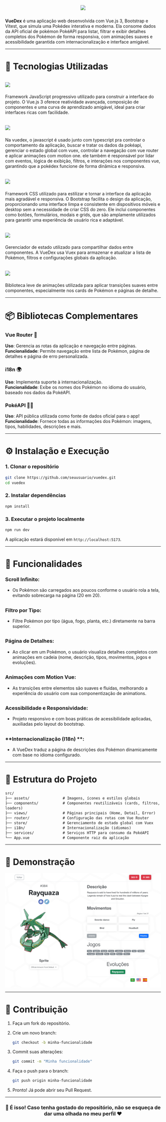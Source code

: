 <h1 align="center">
  <img src="https://readme-typing-svg.herokuapp.com?font=Fira+Code&weight=700&size=40&pause=1000&color=FAFAFA&center=true&vCenter=true&width=435&lines=%F0%9F%8E%AE+VueDex" />
</h1>

**VueDex** é uma aplicação web desenvolvida com Vue.js 3, Bootstrap e Vitest, que simula uma Pokédex interativa e moderna. Ela consome dados da API oficial de pokémon PokéAPI para listar, filtrar e exibir detalhes completos dos Pokémon de forma responsiva, com animações suaves e acessibilidade garantida com internacionalização e interface amigável.

---

# 🚀 Tecnologias Utilizadas

## <img src="https://img.shields.io/badge/Vue.js-35495E?style=for-the-badge&logo=vue.js&logoColor=4FC08D" height="45" />

Framework JavaScript progressivo utilizado para construir a interface do projeto. O Vue.js 3 oferece reatividade avançada, composição de componentes e uma curva de aprendizado amigável, ideal para criar interfaces ricas com facilidade.

## <img src="https://img.shields.io/badge/JavaScript-F7DF1E.svg?style=for-the-badge&logo=JavaScript&logoColor=black" height="45" />

Na vuedex, o javascript é usado junto com typescript pra controlar o comportamento da aplicação, buscar e tratar os dados da pokéapi, gerenciar o estado global com vuex, controlar a navegação com vue router e aplicar animações com motion one. ele também é responsável por lidar com eventos, lógica de exibição, filtros, e interações nos componentes vue, garantindo que a pokédex funcione de forma dinâmica e responsiva.

## <img src="https://img.shields.io/badge/Bootstrap-563D7C?style=for-the-badge&logo=bootstrap&logoColor=white" height="45"  />

Framework CSS utilizado para estilizar e tornar a interface da aplicação mais agradável e responsiva. O Bootstrap facilita o design da aplicação, proporcionando uma interface limpa e consistente em dispositivos móveis e desktop sem a necessidade de criar CSS do zero. Ele inclui componentes como botões, formulários, modais e grids, que são amplamente utilizados para garantir uma experiência de usuário rica e adaptável.

## <img src="https://img.shields.io/badge/Vuex-35495E?style=for-the-badge&logo=vue.js&logoColor=4FC08D" height="45" />

Gerenciador de estado utilizado para compartilhar dados entre componentes. A VueDex usa Vuex para armazenar e atualizar a lista de Pokémon, filtros e configurações globais da aplicação.

## <img src="https://img.shields.io/badge/Motion_One-000000?style=for-the-badge&logo=motion&logoColor=white" height="45" />

Biblioteca leve de animações utilizada para aplicar transições suaves entre componentes, especialmente nos cards de Pokémon e páginas de detalhe.

---

# 📦 Bibliotecas Complementares

### **Vue Router** 🔁  
**Uso**: Gerencia as rotas da aplicação e navegação entre páginas.  
**Funcionalidade**: Permite navegação entre lista de Pokémon, página de detalhes e página de erro personalizada.

### **i18n** 🌍  
**Uso**: Implementa suporte à internacionalização.  
**Funcionalidade**: Exibe os nomes dos Pokémon no idioma do usuário, baseado nos dados da PokéAPI.

### **PokéAPI** 🐱‍🏍  
**Uso**: API pública utilizada como fonte de dados oficial para o app!  
**Funcionalidade**: Fornece todas as informações dos Pokémon: imagens, tipos, habilidades, descrições e mais.

---

# ⚙️ Instalação e Execução

### 1. Clonar o repositório

```bash
git clone https://github.com/seuusuario/vuedex.git
cd vuedex
```

### 2. Instalar dependências

```bash
npm install
```

### 3. Executar o projeto localmente

```bash
npm run dev
```

A aplicação estará disponível em `http://localhost:5173`.

---

# 🧩 Funcionalidades

### **Scroll Infinito**:
- Os Pokémon são carregados aos poucos conforme o usuário rola a tela, evitando sobrecarga na página (20 em 20).

##

### **Filtro por Tipo**:
- Filtre Pokémon por tipo (água, fogo, planta, etc.) diretamente na barra superior.

##
  
### **Página de Detalhes**:
- Ao clicar em um Pokémon, o usuário visualiza detalhes completos com animações em cadeia (nome, descrição, tipos, movimentos, jogos e evoluções).

##
  
### **Animações com Motion Vue**:
- As transições entre elementos são suaves e fluidas, melhorando a experiência do usuário com sua componentização de animations.

##
  
### **Acessibilidade e Responsividade**:
- Projeto responsivo e com boas práticas de acessibilidade aplicadas, auxiliadas pelo layout do bootstrap.

##
  
### **Internacionalização (I18n) **:
- A VueDex traduz a página de descrições dos Pokémon dinamicamente com base no idioma configurado.

---

# 📁 Estrutura do Projeto

```
src/
├── assets/               # Imagens, ícones e estilos globais
├── components/           # Componentes reutilizáveis (cards, filtros, loaders)
├── views/                # Páginas principais (Home, Detail, Error)
├── router/               # Configuração das rotas com Vue Router
├── store/                # Gerenciamento de estado global com Vuex
├── i18n/                 # Internacionalização (idiomas)
├── services/             # Serviços HTTP para consumo da PokéAPI
└── App.vue               # Componente raiz da aplicação
```

---

# 📸 Demonstração

<img align="center" src="https://github.com/RecheEduardo/VueDex/blob/main/public/poke_example.png?raw=true" />

---

# 🤝 Contribuição
1. Faça um fork do repositório.

2. Crie um novo branch:
   ```bash
   git checkout -b minha-funcionalidade
   ```

3. Commit suas alterações:
   ```bash
   git commit -m "Minha funcionalidade"
   ```

4. Faça o push para o branch:
   ```bash
   git push origin minha-funcionalidade
   ```

5. Pronto! Já pode abrir seu Pull Request.

---

<h3 align="center">🙌 É isso! Caso tenha gostado do repositório, não se esqueça de dar uma olhada no meu perfil ❤</h3>

